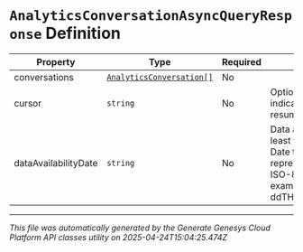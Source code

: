 # `AnalyticsConversationAsyncQueryResponse` Definition

| Property | Type | Required | Description |
|----------|------|----------|-------------|
| conversations | [`AnalyticsConversation[]`](analyticsconversation-definition.md) | No |  |
| cursor | `string` | No | Optional cursor to indicate where to resume the results |
| dataAvailabilityDate | `string` | No | Data available up to at least this datetime. Date time is represented as an ISO-8601 string. For example: yyyy-MM-ddTHH:mm:ss[.mmm]Z |

---

*This file was automatically generated by the Generate Genesys Cloud Platform API classes utility on 2025-04-24T15:04:25.474Z*